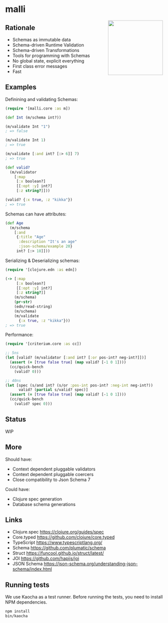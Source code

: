 # malli

<img src="https://raw.githubusercontent.com/metosin/malli/master/docs/img/malli.png" width=175 align="right"/>

## Rationale

- Schemas as immutable data
- Schema-driven Runtime Validation
- Schema-driven Transformations
- Tools for programming with Schemas
- No global state, explicit everything
- First class error messages
- Fast

## Examples

Definining and validating Schemas:

```clj
(require '[malli.core :as m])

(def Int (m/schema int?))

(m/validate Int "1")
; => false

(m/validate Int 1)
; => true

(m/validate [:and int? [:> 6]] 7)
; => true

(def valid?
  (m/validator
    [:map
     [:x boolean?]
     [[:opt :y] int?]
     [:z string?]]))

(valid? {:x true, :z "kikka"})
; => true
```

Schemas can have attributes:

```clj
(def Age
  (m/schema
    [:and
     {:title "Age"
      :description "It's an age"
      :json-schema/example 20}
     int? [:> 18]]))
```

Serializing & Deserializing schemas:

```clj
(require '[clojure.edn :as edn])

(-> [:map
     [:x boolean?]
     [[:opt :y] int?]
     [:z string?]]
    (m/schema)
    (pr-str)
    (edn/read-string)
    (m/schema)
    (m/validate
      {:x true, :z "kikka"}))
; => true
```

Performance:

```clj
(require '[criterium.core :as cc])

;; 5ns
(let [valid? (m/validator [:and int? [:or pos-int? neg-int?]])]
  (assert (= [true false true] (map valid? [-1 0 1])))
  (cc/quick-bench
    (valid? 0)))

;; 40ns
(let [spec (s/and int? (s/or :pos-int pos-int? :neg-int neg-int?))
      valid? (partial s/valid? spec)]
  (assert (= [true false true] (map valid? [-1 0 1])))
  (cc/quick-bench
    (valid? spec 0)))
```

## Status

WIP

## More

Should have:
- Context dependent pluggable validators
- Context dependent pluggable coercers
- Close compatibility to Json Schema 7

Could have:
- Clojure spec generation
- Database schema generations

## Links

- Clojure.spec https://clojure.org/guides/spec
- Core.typed https://github.com/clojure/core.typed
- TypeScript https://www.typescriptlang.org/
- Schema https://github.com/plumatic/schema
- Struct https://funcool.github.io/struct/latest/
- JOI https://github.com/hapijs/joi
- JSON Schema https://json-schema.org/understanding-json-schema/index.html

## Running tests

We use Kaocha as a test runner. Before running the tests, you need to install NPM dependencies.

```bash
npm install
bin/kaocha
```
